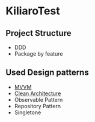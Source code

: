 # KiliaroTest

## Project Structure 
- DDD
- Package by feature

## Used Design patterns
- [MVVM](https://medium.com/ios-os-x-development/ios-architecture-patterns-ecba4c38de52)
- [Clean Architecture](https://www.youtube.com/watch?v=7EmboKQH8lM)
- Observable Pattern
- Repository Pattern
- Singletone
